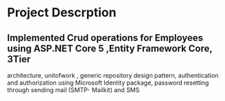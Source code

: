 # Project Descrption
## Implemented Crud operations for Employees using ASP.NET Core 5 ,Entity Framework Core, 3Tier
architecture, unitofwork , generic repository design pattern, authentication and authorization
using Microsoft Identity package, password resetting through sending mail (SMTP- Mailkit) and SMS
